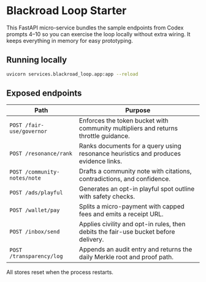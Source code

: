# Blackroad Loop Starter

This FastAPI micro-service bundles the sample endpoints from Codex prompts 4–10 so you can exercise the loop locally without extra wiring. It keeps everything in memory for easy prototyping.

## Running locally

```bash
uvicorn services.blackroad_loop.app:app --reload
```

## Exposed endpoints

| Path | Purpose |
| --- | --- |
| `POST /fair-use/governor` | Enforces the token bucket with community multipliers and returns throttle guidance. |
| `POST /resonance/rank` | Ranks documents for a query using resonance heuristics and produces evidence links. |
| `POST /community-notes/note` | Drafts a community note with citations, contradictions, and confidence. |
| `POST /ads/playful` | Generates an opt-in playful spot outline with safety checks. |
| `POST /wallet/pay` | Splits a micro-payment with capped fees and emits a receipt URL. |
| `POST /inbox/send` | Applies civility and opt-in rules, then debits the fair-use bucket before delivery. |
| `POST /transparency/log` | Appends an audit entry and returns the daily Merkle root and proof path. |

All stores reset when the process restarts.
